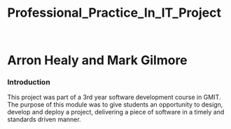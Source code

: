 # Professional_Practice_In_IT_Project

<br/>

# Arron Healy and Mark Gilmore

### Introduction

This project was part of a 3rd year software development course in GMIT. The purpose of this module was to give students an opportunity to design, develop and deploy a project, delivering a piece of software in a timely and standards driven
manner.
